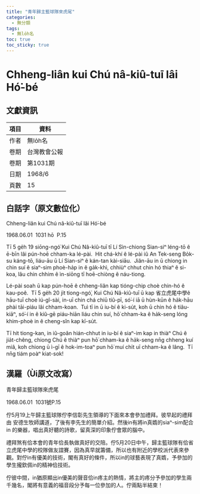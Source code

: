 ```yaml
---
title: "青年歸主籃球隊來虎尾"
categories:
  - 無分類
tags:
  - 無lo̍h名
toc: true
toc_sticky: true
---
```


# Chheng-liân kui Chú nâ-kiû-tuī lâi Hó͘-bé

## 文獻資訊

| 項目 | 資料 |
|---|---|
| 作者 | 無lo̍h名 |
| 卷期 | 台灣教會公報 |
| 卷期 | 第1031期 |
| 日期 | 1968/6 |
| 頁數 | 15 |

## 白話字（原文數位化）

Chheng-liân kui Chú nâ-kiû-tuī lâi Hó͘-bé

1968.06.01  1031 hō  P.15

Tī 5 ge̍h 19 siōng-ngó͘ Kui Chú Nâ-kiû-tuī tī Lí Sìn-chiong Sian-siⁿ léng-tō ê ē-bīn lâi pún-hoē chham-ka lé-pài.  Hit chá-khí ê lé-pài iû An Tek-seng Bo̍k-su káng-tō, liáu-āu ū Lí Sian-siⁿ ê kán-tan kài-siāu.  Jiân-āu in ū chiong in chin suí ê siaⁿ-sim phoè-ha̍p in ê ga̍k-khì, chhiùⁿ chhut chin hó thiaⁿ ê si-koa, lâu chin chhim ê ìn-siōng tī hoē-chiòng ê náu-tiong.

Lé-pài soah ū kap pún-hoē ê chheng-liân kap tióng-chip choè chin-hó ê kau-poê.  Tī 5 ge̍h 20 ji̍t tiong-ngó͘, Kui Chú Nâ-kiû-tuī ū kap 省立虎尾中學ê hāu-tuī choè iú-gî-sài, in-uī chin chá chiū tiû-pī, só͘-í iā ū hùn-kūn ê ha̍k-hāu phài tāi-piáu lâi chham-koan.  Tuì tī in ū iu-bí ê ki-su̍t, koh ū chin hó ê tiâu-kiāⁿ, só͘-í in ê kiû-gē piáu-hiān liáu chin suí, hō͘ chham-ka ê ha̍k-seng lóng khim-phoè in ê cheng-sîn kap kī-su̍t.

Tī hit tiong-kan, in iû-goân hián-chhut in iu-bí ê siaⁿ-im kap in thiàⁿ Chú ê jia̍t-chêng, chiong Chú ê thiàⁿ pun hō͘ chham-ka ê ha̍k-seng nn̄g chheng kuí miâ, koh chiong ū ì-gī ê hok-im-toaⁿ pun hō͘ muí chi̍t uī chham-ka ê lâng.  Tī nn̄g tiám poàⁿ kiat-sok!

## 漢羅（Ùi原文改寫）

青年歸主籃球隊來虎尾

1968.06.01  1031號P.15

佇5月19上午歸主籃球隊佇李信彰先生領導的下面來本會參加禮拜。彼早起的禮拜由 安德生牧師講道，了後有李先生的簡單介紹。然後in有將in真媠的siaⁿ-sim配合in 的樂器，唱出真好聽的詩歌，留真深的印象佇會眾的腦中。

禮拜煞有佮本會的青年佮長執做真好的交陪。佇5月20日中午，歸主籃球隊有佮省立虎尾中學的校隊做友誼賽，因為真早就籌備，所以也有附近的學校派代表來參觀。對佇in有優美的技術，閣有真好的條件，所以in的球藝表現了真媠，予參加的學生攏欽佩in的精神佮技術。

佇彼中間，in猶原顯出in優美的聲音佮in疼主的熱情，將主的疼分予參加的學生兩千幾名，閣將有意義的福音段分予每一位參加的人。佇兩點半結束！
